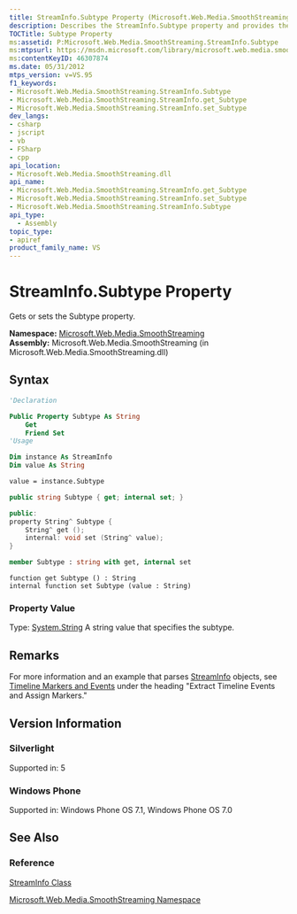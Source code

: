 ```yaml
---
title: StreamInfo.Subtype Property (Microsoft.Web.Media.SmoothStreaming)
description: Describes the StreamInfo.Subtype property and provides the property's syntax, property value, remarks, and Silverlight information.
TOCTitle: Subtype Property
ms:assetid: P:Microsoft.Web.Media.SmoothStreaming.StreamInfo.Subtype
ms:mtpsurl: https://msdn.microsoft.com/library/microsoft.web.media.smoothstreaming.streaminfo.subtype(v=VS.95)
ms:contentKeyID: 46307874
ms.date: 05/31/2012
mtps_version: v=VS.95
f1_keywords:
- Microsoft.Web.Media.SmoothStreaming.StreamInfo.Subtype
- Microsoft.Web.Media.SmoothStreaming.StreamInfo.get_Subtype
- Microsoft.Web.Media.SmoothStreaming.StreamInfo.set_Subtype
dev_langs:
- csharp
- jscript
- vb
- FSharp
- cpp
api_location:
- Microsoft.Web.Media.SmoothStreaming.dll
api_name:
- Microsoft.Web.Media.SmoothStreaming.StreamInfo.get_Subtype
- Microsoft.Web.Media.SmoothStreaming.StreamInfo.set_Subtype
- Microsoft.Web.Media.SmoothStreaming.StreamInfo.Subtype
api_type:
  - Assembly
topic_type:
- apiref
product_family_name: VS
---
```


# StreamInfo.Subtype Property

Gets or sets the Subtype property.

**Namespace:**  [Microsoft.Web.Media.SmoothStreaming](microsoft-web-media-smoothstreaming-namespace_1.md)  
**Assembly:**  Microsoft.Web.Media.SmoothStreaming (in Microsoft.Web.Media.SmoothStreaming.dll)

## Syntax

```vb
'Declaration

Public Property Subtype As String
    Get
    Friend Set
'Usage

Dim instance As StreamInfo
Dim value As String

value = instance.Subtype
```

```csharp
public string Subtype { get; internal set; }
```

```cpp
public:
property String^ Subtype {
    String^ get ();
    internal: void set (String^ value);
}
```

``` fsharp
member Subtype : string with get, internal set
```

```jscript
function get Subtype () : String
internal function set Subtype (value : String)
```

### Property Value

Type: [System.String](https://msdn.microsoft.com/library/s1wwdcbf\(v=vs.95\))  
A string value that specifies the subtype.

## Remarks

For more information and an example that parses [StreamInfo](streaminfo-class-microsoft-web-media-smoothstreaming_1.md) objects, see [Timeline Markers and Events](timeline-markers-and-events.md) under the heading "Extract Timeline Events and Assign Markers."

## Version Information

### Silverlight

Supported in: 5  

### Windows Phone

Supported in: Windows Phone OS 7.1, Windows Phone OS 7.0  

## See Also

### Reference

[StreamInfo Class](streaminfo-class-microsoft-web-media-smoothstreaming_1.md)

[Microsoft.Web.Media.SmoothStreaming Namespace](microsoft-web-media-smoothstreaming-namespace_1.md)
